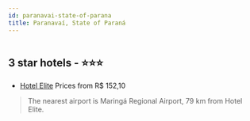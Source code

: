 ```yaml
---
id: paranavai-state-of-parana
title: Paranavaí, State of Paraná
---
```


<center><img src="https://static.hotelurbano.com/reservas/prod0/17/17335/5d9268de2d72a_hotel-elite.jpg" alt="" /></center>


##  3 star hotels - ⭐️⭐️⭐️

-    [Hotel Elite](https://us.hurb.com/hotels/paranavai/hotel-elite-17335?cmp=18055) Prices from R$ 152,10
   > The nearest airport is Maringá Regional Airport, 79 km from Hotel Elite.
